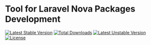 Tool for Laravel Nova Packages Development
==============

[![Latest Stable Version](https://poser.pugx.org/nova-kit/nova-packages-tool/v/stable)](https://packagist.org/packages/nova-kit/nova-packages-tool)
[![Total Downloads](https://poser.pugx.org/nova-kit/nova-packages-tool/downloads)](https://packagist.org/packages/nova-kit/nova-packages-tool)
[![Latest Unstable Version](https://poser.pugx.org/nova-kit/nova-packages-tool/v/unstable)](https://packagist.org/packages/nova-kit/nova-packages-tool)
[![License](https://poser.pugx.org/nova-kit/nova-packages-tool/license)](https://packagist.org/packages/nova-kit/nova-packages-tool)